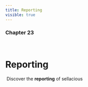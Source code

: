 ```yaml
---
title: Reporting
visible: true
---
```


### Chapter 23
​
# Reporting
​
Discover the **reporting** of sellacious 